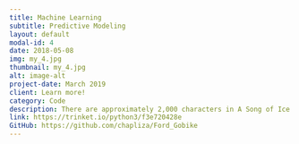 ```yaml
---
title: Machine Learning
subtitle: Predictive Modeling
layout: default
modal-id: 4
date: 2018-05-08
img: my_4.jpg
thumbnail: my_4.jpg
alt: image-alt
project-date: March 2019
client: Learn more!
category: Code
description: There are approximately 2,000 characters in A Song of Ice and Fire by George R.R. Martin. The task is to predict which characters in the series will live or die (based on the data from the first 5 books), and give data-driven recommendations on how to survive in Game of Thrones. A great way to practice some feature engineering, variable selection, and model development. No spoilers, just data science. *wink wink* 
link: https://trinket.io/python3/f3e720428e
GitHub: https://github.com/chapliza/Ford_Gobike
---
```

